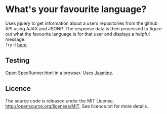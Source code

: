 # What's your favourite language?
Uses jquery to get information about a users repositories from the github API using AJAX and JSONP. The response data is then processed to figure out what the favourite language is for that user and displays a helpful message.  
Try it [here](http://ianwdunlop.github.io/repo-guess/ "Live version of the code").

## Testing

Open SpecRunner.html in a browser. Uses [Jasmine](https://github.com/pivotal/jasmine "Jasmine javascript testing framework").

## Licence
The source code is released under the MIT License, http://opensource.org/licenses/MIT. See licence.txt for more details.
